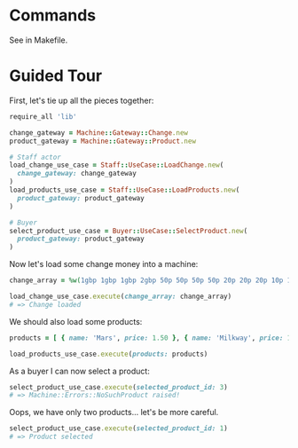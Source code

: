 # Commands

See in Makefile.

# Guided Tour

First, let's tie up all the pieces together:

```ruby
require_all 'lib'

change_gateway = Machine::Gateway::Change.new
product_gateway = Machine::Gateway::Product.new

# Staff actor
load_change_use_case = Staff::UseCase::LoadChange.new(
  change_gateway: change_gateway
)
load_products_use_case = Staff::UseCase::LoadProducts.new(
  product_gateway: product_gateway
)

# Buyer
select_product_use_case = Buyer::UseCase::SelectProduct.new(
  product_gateway: product_gateway
)
```

Now let's load some change money into a machine:

```ruby
change_array = %w(1gbp 1gbp 1gbp 2gbp 50p 50p 50p 50p 20p 20p 20p 10p 10p 5p 1p 1p 1p 1p 1p)

load_change_use_case.execute(change_array: change_array)
# => Change loaded
```

We should also load some products:

```ruby
products = [ { name: 'Mars', price: 1.50 }, { name: 'Milkway', price: 1.0 }]

load_products_use_case.execute(products: products)
```

As a buyer I can now select a product:

```ruby
select_product_use_case.execute(selected_product_id: 3)
# => Machine::Errors::NoSuchProduct raised!
```

Oops, we have only two products... let's be more careful.

```ruby
select_product_use_case.execute(selected_product_id: 1)
# => Product selected
```